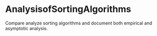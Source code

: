 # AnalysisofSortingAlgorithms
Compare analyze sorting algorithms and document both empirical and asymptotic analysis.

